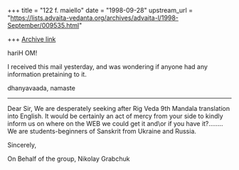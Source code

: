 +++
title = "122 f. maiello"
date = "1998-09-28"
upstream_url = "https://lists.advaita-vedanta.org/archives/advaita-l/1998-September/009535.html"

+++
[Archive link](https://lists.advaita-vedanta.org/archives/advaita-l/1998-September/009535.html)

hariH OM!

I received this mail yesterday, and was wondering if anyone
had any information pretaining to it.

dhanyavaada,
namaste

****

Dear Sir,
We are desperately seeking after Rig Veda 9th Mandala translation
into English. It would be certainly an act of mercy from your side
to kindly inform us on where on the WEB we could get it and\or if
you have it?........
We are students-beginners of Sanskrit from Ukraine and Russia.

Sincerely,

On Behalf of the group,
Nikolay Grabchuk

